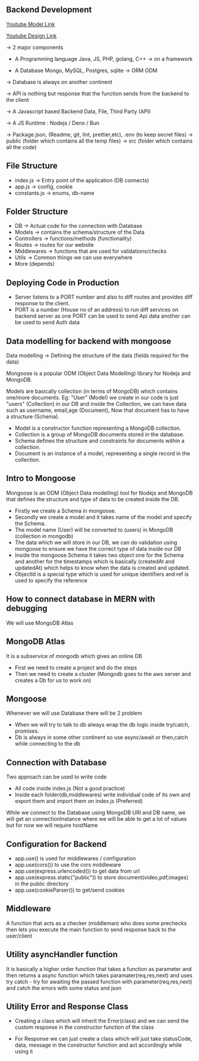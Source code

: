 ## Backend Development

[Youtube Model Link](https://app.eraser.io/workspace/YtPqZ1VogxGy1jzIDkzj)

[Youtube Design Link](https://www.figma.com/file/shmxWL5FKRO5GNOPPopBg6/PLAY?type=design&mode=design&t=ndeoSp2w6ZrnCro2-0)

-> 2 major components

- A Programming language
Java, JS, PHP, golang, C++ 
-> on a framework

- A Database
Mongo, MySQL, Postgres, sqlite
-> ORM ODM

-> Database is always on another continent

-> API is nothing but response that the function sends from the backend to the client

-> A Javascript based Backend
Data, File, Third Party (API)

-> A JS Runtime : Nodejs / Deno / Bun

-> Package.json, (Readme, git, lint, prettier,etc), .env (to keep secret files)
-> public (folder which contains all the temp files)
-> src (folder which contains all the code)

File Structure
---------------
- index.js -> Entry point of the application (DB connects)
- app.js -> config, cookie
- constants.js -> enums, db-name

Folder Structure
-----------------
- DB -> Actual code for the connection with Database
- Models -> contains the schema/structure of the Data
- Controllers -> functions/methods (functionality)
- Routes -> routes for our website
- Middlewares -> functions that are used for validations/checks
- Utils -> Common things we can use everywhere
- More (depends)

## Deploying Code in Production
- Server listens to a PORT number and also to diff routes and provides diff response to the client.
- PORT is a number (House no of an address) to run diff services on backend server as one PORT can be used to send Api data another can be used to send Auth data

## Data modelling for backend with mongoose
Data modelling -> Defining the structure of the data (fields required for the data)

Mongoose is a popular ODM (Object Data Modelling) library for Nodejs and MongoDB.

Models are basically collection (in terms of MongoDB) which contains one/more documents. Eg: "User" (Model) we create in our code is just "users" (Collection) in our DB and inside the Collection, we can have data such as username, email,age (Document), Now that document has to have a structure (Schema).

- Model is a constructor function representing a MongoDB collection.
- Collection is a group of MongoDB documents stored in the database.
- Schema defines the structure and constraints for documents within a collection.
- Document is an instance of a model, representing a single record in the collection.

## Intro to Mongoose
Mongoose is an ODM (Object Data modelling) tool for Nodejs and MongoDB that defines the structure and type of data to be created inside the DB.

- Firstly we create a Schema in mongoose.
- Secondly we create a model and it takes name of the model and specify the Schema.
- The model name (User) will be converted to (users) in MongoDB (collection in mongodb)
- The data which we will store in our DB, we can do validation using mongoose to ensure we have the correct type of data inside our DB
- Inside the mongoose.Schema it takes two object one for the Schema and another for the timestamps which is basically (createdAt and updatedAt) which helps to know when the data is created and updated.
- ObjectId is a special type which is used for unique identifiers and ref is used to specify the reference

## How to connect database in MERN with debugging
We will use MongoDB Atlas

## MongoDB Atlas
It is a subservice of mongodb which gives an online DB

- First we need to create a project and do the steps
- Then we need to create a cluster (Mongodb goes to the aws server and creates a Db for us to work on)

## Mongoose
Whenever we will use Database there will be 2 problem

- When we will try to talk to db always wrap the db logic inside try/catch, promises.
- Db is always in some other continent so use async/await or then,catch while connecting to the db

## Connection with Database
Two approach can be used to write code

- All code inside index.js (Not a good practice)
- Inside each folder(db,middlewares) write individual code of its own and export them and import them on index.js (Preferred)

While we connect to the Database using MongoDB URI and DB name, we will get an connectionInstance where we will be able to get a lot of values but for now we will require hostName

## Configuration for Backend
- app.use() is used for middlewares / configuration
- app.use(cors()) to use the cors middleware 
- app.use(express.urlencoded()) to get data from url
- app.use(express.static("public")) to store document(video,pdf,images) in the public directory
- app.use(cookieParser()) to get/send cookies

## Middleware
A function that acts as a checker (middleman) who does some prechecks then lets you execute the main function to send response back to the user/client

## Utility asyncHandler function
It is basically a higher order function that takes a function as parameter and then returns a async function which takes paramater(req,res,next) and uses try catch - try for awaiting the passed function with parameter(req,res,next) and catch the errors with some status and json

## Utility Error and Response Class
- Creating a class which will inherit the Error(class) and we can send the custom response in the constructor function of the class

- For Response we can just create a class which will just take statusCode, data, message in the constructor function and act accordingly while using it